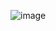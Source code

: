 ![image](https://user-images.githubusercontent.com/117746694/226584469-bf6821c3-8ad3-4f20-b947-a1929a3c2074.png)
